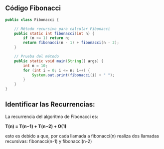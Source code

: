 ## Código Fibonacci

```Java
public class Fibonacci {

    // Método recursivo para calcular Fibonacci
    public static int fibonacci(int n) {
        if (n <= 1) return n;
        return fibonacci(n - 1) + fibonacci(n - 2);
    }

    // Prueba del método
    public static void main(String[] args) {
        int n = 10; 
        for (int i = 0; i <= n; i++) {
            System.out.print(fibonacci(i) + " ");
        }
    }
}
```
## Identificar las Recurrencias:

La recurrencia del algoritmo de Fibonacci es:

**T(n) = T(n−1) + T(n−2) + O(1)**
                             
esto es debido a que, por cada llamada a fibonacci(n) realiza dos llamadas recursivas: fibonacci(n-1) y fibonacci(n-2)
